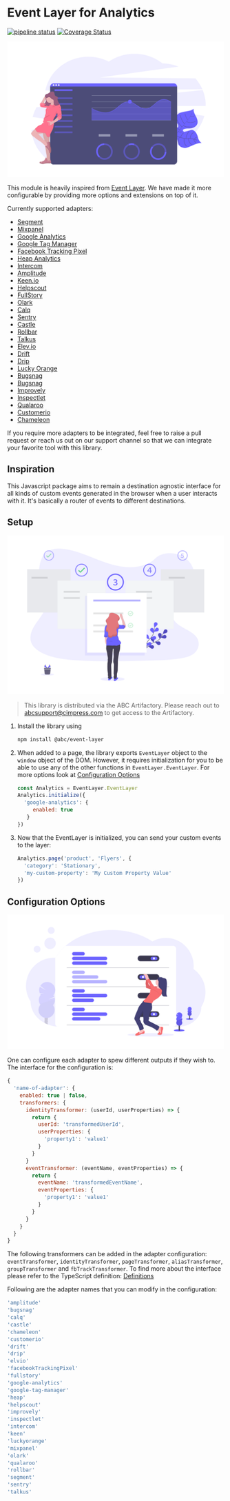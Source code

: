 # Event Layer for Analytics

[![pipeline status](https://cimpress.githost.io/ABC/e-layer/event-layer/badges/master/pipeline.svg)](https://cimpress.githost.io/ABC/e-layer/event-layer/commits/master)
[![Coverage Status](https://coveralls.io/repos/github/sumitsarkar/event-layer/badge.svg?branch=master)](https://coveralls.io/github/sumitsarkar/event-layer?branch=master)

![Setup Instructions](docs/analytics.png)

This module is heavily inspired from [Event Layer](https://github.com/kidGodzilla/event-layer). We have made it more configurable by providing more options and extensions on top of it.

Currently supported adapters:

* [Segment](https://segment.com/)
* [Mixpanel](https://mixpanel.com/)
* [Google Analytics](https://analytics.google.com/analytics/web/)
* [Google Tag Manager](https://tagmanager.google.com/)
* [Facebook Tracking Pixel](https://developers.facebook.com/docs/facebook-pixel/)
* [Heap Analytics](https://heapanalytics.com/)
* [Intercom](https://www.intercom.com/)
* [Amplitude](https://amplitude.com/)
* [Keen.io](https://keen.io/)
* [Helpscout](https://www.helpscout.net/)
* [FullStory](https://www.fullstory.com/)
* [Olark](https://www.olark.com/)
* [Calq](https://calq.io/)
* [Sentry](https://sentry.io/)
* [Castle](https://castle.io/)
* [Rollbar](https://rollbar.com/)
* [Talkus](https://talkus.io/)
* [Elev.io](https://elev.io/)
* [Drift](https://www.drift.com/)
* [Drip](https://www.drip.com/)
* [Lucky Orange](https://www.luckyorange.com)
* [Bugsnag](https://www.bugsnag.com/)
* [Bugsnag](https://www.bugsnag.com/)
* [Improvely](https://www.improvely.com/)
* [Inspectlet](https://www.inspectlet.com)
* [Qualaroo](https://qualaroo.com/)
* [Customerio](https://customer.io/)
* [Chameleon](https://www.trychameleon.com/)

If you require more adapters to be integrated, feel free to raise a pull request or reach us out on our support channel so that we can integrate your favorite tool with this library.

## Inspiration

This Javascript package aims to remain a destination agnostic interface for all kinds of custom events generated in the browser when a user interacts with it. It's basically a router of events to different destinations. 

## Setup

![Setup Instructions](docs/setup.png)

> This library is distributed via the ABC Artifactory. Please reach out to [abcsupport@cimpress.com](mailto:abcsupport@cimpress.com) to get access to the Artifactory.

1. Install the library using 
    ```sh
    npm install @abc/event-layer
    ```
2. When added to a page, the library exports `EventLayer` object to the `window` object of the DOM. However, it requires initialization for you to be able to use any of the other functions in `EventLayer.EventLayer`. For more options look at [Configuration Options](#configuration-options)
    ```javascript
    const Analytics = EventLayer.EventLayer
    Analytics.initialize({
      'google-analytics': {
         enabled: true
       }
    })
    ```
3. Now that the EventLayer is initialized, you can send your custom events to the layer:
    ```javascript
    Analytics.page('product', 'Flyers', {
      'category': 'Stationary',
      'my-custom-property': 'My Custom Property Value'
    })
    ```


## Configuration Options

![Configuration](docs/settings.png)

One can configure each adapter to spew different outputs if they wish to. The interface for the configuration is:
```javascript
{
  'name-of-adapter': {
    enabled: true | false,
    transformers: {
      identityTransformer: (userId, userProperties) => {
        return {
          userId: 'transformedUserId',
          userProperties: {
            'property1': 'value1'
          }
        }
      }
      eventTransformer: (eventName, eventProperties) => {
        return {
          eventName: 'transformedEventName',
          eventProperties: {
            'property1': 'value1'
          }
        }
      }
    }
  }
}
```

The following transformers can be added in the adapter configuration: `eventTransformer`, `identityTransformer`, `pageTransformer`, `aliasTransformer`, `groupTransformer` and `fbTrackTransformer`. To find more about the interface please refer to the TypeScript definition: [Definitions](lib/index.d.ts)

Following are the adapter names that you can modify in the configuration:

```javascript
'amplitude'
'bugsnag'
'calq'
'castle'
'chameleon'
'customerio'
'drift'
'drip'
'elvio'
'facebookTrackingPixel'
'fullstory'
'google-analytics'
'google-tag-manager'
'heap'
'helpscout'
'improvely'
'inspectlet'
'intercom'
'keen'
'luckyorange'
'mixpanel'
'olark'
'qualaroo'
'rollbar'
'segment'
'sentry'
'talkus'
```